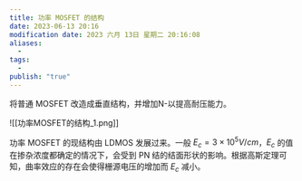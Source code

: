 ```yaml
---
title: 功率 MOSFET 的结构
date: 2023-06-13 20:16
modification date: 2023 六月 13日 星期二 20:16:08
aliases:
  - 
tags:
  - 
publish: "true"
---
```


将普通 MOSFET 改造成垂直结构，并增加N-以提高耐压能力。

![[功率MOSFET的结构_1.png]]

功率 MOSFET 的现结构由 LDMOS 发展过来。一般 $E_{c}=3\times 10^{5} V/cm$，$E_c$ 的值在掺杂浓度都确定的情况下，会受到 PN 结的结面形状的影响。根据高斯定理可知，曲率效应的存在会使得栅源电压的增加而 $E_c$ 减小。
